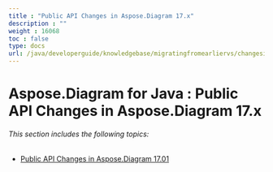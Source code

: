 ```yaml
---
title : "Public API Changes in Aspose.Diagram 17.x" 
description : "" 
weight : 16068 
toc : false
type: docs
url: /java/developerguide/knowledgebase/migratingfromearliervs/changesin17x/
---
```


# Aspose.Diagram for Java : Public API Changes in Aspose.Diagram 17.x


###### This section includes the following topics:

*   [Public API Changes in Aspose.Diagram 17.01](https://docs2.aspose.com/diagram/java/developerguide/knowledgebase/migratingfromearliervs/changesin17x/public+api+changes+in+aspose.diagram+17.01)

